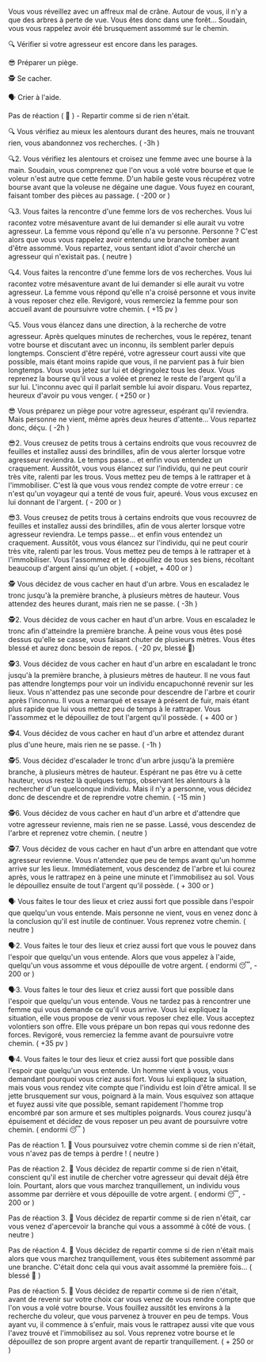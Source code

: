 Vous vous réveillez avec un affreux mal de crâne. Autour de vous, il n'y a que des arbres à perte de vue. Vous êtes donc dans une forêt... Soudain, vous vous rappelez avoir été brusquement assommé sur le chemin.

🔍 Vérifier si votre agresseur est encore dans les parages.

😎 Préparer un piège.

🕵️ Se cacher.

🗣️ Crier à l'aide.

Pas de réaction ( 🚶 ) - Repartir comme si de rien n'était.


🔍
Vous vérifiez au mieux les alentours durant des heures, mais ne trouvant rien, vous abandonnez vos recherches. 
( -3h )

🔍2.
Vous vérifiez les alentours et croisez une femme avec une bourse à la main. Soudain, vous comprenez que l'on vous a volé votre bourse et que le voleur n'est autre que cette femme. D'un habile geste vous récupérez votre bourse avant que la voleuse ne dégaine une dague. Vous fuyez en courant, faisant tomber des pièces au passage. 
( -200 or )

🔍3.
Vous faites la rencontre d'une femme lors de vos recherches. Vous lui racontez votre mésaventure avant de lui demander si elle aurait vu votre agresseur. La femme vous répond qu'elle n'a vu personne. Personne ? C'est alors que vous vous rappelez avoir entendu une branche tomber avant d'être assommé. Vous repartez, vous sentant idiot d'avoir cherché un agresseur qui n'existait pas.
( neutre )

🔍4.
Vous faites la rencontre d'une femme lors de vos recherches. Vous lui racontez votre mésaventure avant de lui demander si elle aurait vu votre agresseur. La femme vous répond qu'elle n'a croisé personne et vous invite à vous reposer chez elle. Revigoré, vous remerciez la femme pour son accueil avant de poursuivre votre chemin. 
( +15 pv )

🔍5.
Vous vous élancez dans une direction, à la recherche de votre agresseur. Après quelques minutes de recherches, vous le repérez, tenant votre bourse et discutant avec un inconnu, ils semblent parler depuis longtemps. Conscient d'être repéré, votre agresseur court aussi vite que possible, mais étant moins rapide que vous, il ne parvient pas à fuir bien longtemps. Vous vous jetez sur lui et dégringolez tous les deux. Vous reprenez la bourse qu'il vous a volée et prenez le reste de l'argent qu'il a sur lui. L'inconnu avec qui il parlait semble lui avoir disparu. Vous repartez, heureux d'avoir pu vous venger.
( +250 or )

😎
Vous préparez un piège pour votre agresseur, espérant qu'il reviendra. Mais personne ne vient, même après deux heures d'attente... Vous repartez donc, déçu.
( -2h )

😎2.
Vous creusez de petits trous à certains endroits que vous recouvrez de feuilles et installez aussi des brindilles, afin de vous alerter lorsque votre agresseur reviendra. Le temps passe... et enfin vous entendez un craquement. Aussitôt, vous vous élancez sur l'individu, qui ne peut courir très vite, ralenti par les trous. Vous mettez peu de temps à le rattraper et à l'immobiliser. C'est là que vous vous rendez compte de votre erreur : ce n'est qu'un voyageur qui a tenté de vous fuir, apeuré. Vous vous excusez en lui donnant de l'argent.
( - 200 or )

😎3.
Vous creusez de petits trous à certains endroits que vous recouvrez de feuilles et installez aussi des brindilles, afin de vous alerter lorsque votre agresseur reviendra. Le temps passe... et enfin vous entendez un craquement. Aussitôt, vous vous élancez sur l'individu, qui ne peut courir très vite, ralenti par les trous. Vous mettez peu de temps à le rattraper et à l'immobiliser. Vous l'assommez et le dépouillez de tous ses biens, récoltant beaucoup d'argent ainsi qu'un objet.
( +objet, + 400 or )

🕵️
Vous décidez de vous cacher en haut d'un arbre. Vous en escaladez le tronc jusqu'à la première branche, à plusieurs mètres de hauteur. Vous attendez des heures durant, mais rien ne se passe.
( -3h )

🕵️2.
Vous décidez de vous cacher en haut d'un arbre. Vous en escaladez le tronc afin d'atteindre la première branche. À peine vous vous êtes posé dessus qu'elle se casse, vous faisant chuter de plusieurs mètres. Vous êtes blessé et aurez donc besoin de repos. 
( -20 pv, blessé 🤕)

🕵️3.
Vous décidez de vous cacher en haut d'un arbre en escaladant le tronc jusqu'à la première branche, à plusieurs mètres de hauteur. Il ne vous faut pas attendre longtemps pour voir un individu encapuchonné revenir sur les lieux. Vous n'attendez pas une seconde pour descendre de l'arbre et courir après l'inconnu. Il vous a remarqué et essaye à présent de fuir, mais étant plus rapide que lui vous mettez peu de temps à le rattraper. Vous l'assommez et le dépouillez de tout l'argent qu'il possède.
( + 400 or )

🕵️4.
Vous décidez de vous cacher en haut d'un arbre et attendez durant plus d'une heure, mais rien ne se passe.
( -1h )

🕵️5.
Vous décidez d'escalader le tronc d'un arbre jusqu'à la première branche, à plusieurs mètres de hauteur. Espérant ne pas être vu à cette hauteur, vous restez là quelques temps, observant les alentours à la rechercher d'un quelconque individu. Mais il n'y a personne, vous décidez donc de descendre et de reprendre votre chemin.
( -15 min )

🕵️6.
Vous décidez de vous cacher en haut d'un arbre et d'attendre que votre agresseur revienne, mais rien ne se passe. Lassé, vous descendez de l'arbre et reprenez votre chemin.
( neutre )

🕵️7.
Vous décidez de vous cacher en haut d'un arbre en attendant que votre agresseur revienne. Vous n'attendez que peu de temps avant qu'un homme arrive sur les lieux. Immédiatement, vous descendez de l'arbre et lui courez après, vous le rattrapez en à peine une minute et l'immobilisez au sol. Vous le dépouillez ensuite de tout l'argent qu'il possède.
( + 300 or )

🗣️
Vous faites le tour des lieux et criez aussi fort que possible dans l'espoir que quelqu'un vous entende. Mais personne ne vient, vous en venez donc à la conclusion qu'il est inutile de continuer. Vous reprenez votre chemin. 
( neutre )

🗣️2.
Vous faites le tour des lieux et criez aussi fort que vous le pouvez dans l'espoir que quelqu'un vous entende. Alors que vous appelez à l'aide, quelqu'un vous assomme et vous dépouille de votre argent.
( endormi 😴, - 200 or )

🗣️3.
Vous faites le tour des lieux et criez aussi fort que possible dans l'espoir que quelqu'un vous entende. Vous ne tardez pas à rencontrer une femme qui vous demande ce qu'il vous arrive. Vous lui expliquez la situation, elle vous propose de venir vous reposer chez elle. Vous acceptez volontiers son offre. Elle vous prépare un bon repas qui vous redonne des forces. Revigoré, vous remerciez la femme avant de poursuivre votre chemin.
( +35 pv )

🗣️4.
Vous faites le tour des lieux et criez aussi fort que possible dans l'espoir que quelqu'un vous entende. Un homme vient à vous, vous demandant pourquoi vous criez aussi fort. Vous lui expliquez la situation, mais vous vous rendez vite compte que l'individu est loin d'être amical. Il se jette brusquement sur vous, poignard à la main. Vous esquivez son attaque et fuyez aussi vite que possible, semant rapidement l'homme trop encombré par son armure et ses multiples poignards. Vous courez jusqu'à épuisement et décidez de vous reposer un peu avant de poursuivre votre chemin.
( endormi 😴 )

Pas de réaction 1.
🚶 Vous poursuivez votre chemin comme si de rien n'était, vous n'avez pas de temps à perdre !
( neutre )

Pas de réaction 2.
🚶 Vous décidez de repartir comme si de rien n'était, conscient qu'il est inutile de chercher votre agresseur qui devait déjà être loin. Pourtant, alors que vous marchez tranquillement, un individu vous assomme par derrière et vous dépouille de votre argent.
( endormi 😴, - 200 or )

Pas de réaction 3.
🚶 Vous décidez de repartir comme si de rien n'était, car vous venez d'apercevoir la branche qui vous a assommé à côté de vous.
( neutre )

Pas de réaction 4.
🚶 Vous décidez de repartir comme si de rien n'était mais alors que vous marchez tranquillement, vous êtes subitement assommé par une branche. C'était donc cela qui vous avait assommé la première fois...
( blessé 🤕 )

Pas de réaction 5.
🚶 Vous décidez de repartir comme si de rien n'était, avant de revenir sur votre choix car vous venez de vous rendre compte que l'on vous a volé votre bourse. Vous fouillez aussitôt les environs à la recherche du voleur, que vous parvenez à trouver en peu de temps. Vous ayant vu, il commence à s'enfuir, mais vous le rattrapez aussi vite que vous l'avez trouvé et l'immobilisez au sol. Vous reprenez votre bourse et le dépouillez de son propre argent avant de repartir tranquillement.
( + 250 or )

